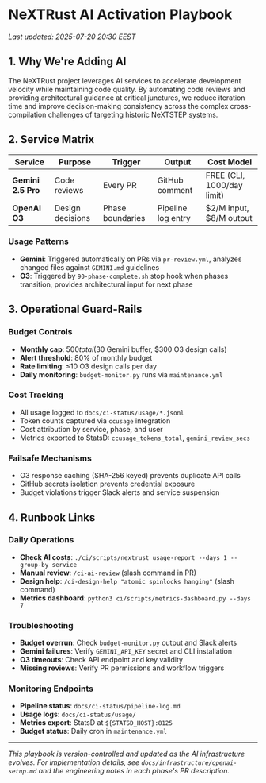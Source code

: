 # NeXTRust AI Activation Playbook

*Last updated: 2025-07-20 20:30 EEST*

## 1. Why We're Adding AI

The NeXTRust project leverages AI services to accelerate development velocity while maintaining code quality. By automating code reviews and providing architectural guidance at critical junctures, we reduce iteration time and improve decision-making consistency across the complex cross-compilation challenges of targeting historic NeXTSTEP systems.

## 2. Service Matrix

| Service | Purpose | Trigger | Output | Cost Model |
|---------|---------|---------|--------|------------|
| **Gemini 2.5 Pro** | Code reviews | Every PR | GitHub comment | FREE (CLI, 1000/day limit) |
| **OpenAI O3** | Design decisions | Phase boundaries | Pipeline log entry | $2/M input, $8/M output |

### Usage Patterns
- **Gemini**: Triggered automatically on PRs via `pr-review.yml`, analyzes changed files against `GEMINI.md` guidelines
- **O3**: Triggered by `90-phase-complete.sh` stop hook when phases transition, provides architectural input for next phase

## 3. Operational Guard-Rails

### Budget Controls
- **Monthly cap**: $500 total ($30 Gemini buffer, $300 O3 design calls)
- **Alert threshold**: 80% of monthly budget
- **Rate limiting**: ≤10 O3 design calls per day
- **Daily monitoring**: `budget-monitor.py` runs via `maintenance.yml`

### Cost Tracking
- All usage logged to `docs/ci-status/usage/*.jsonl` 
- Token counts captured via `ccusage` integration
- Cost attribution by service, phase, and user
- Metrics exported to StatsD: `ccusage_tokens_total`, `gemini_review_secs`

### Failsafe Mechanisms
- O3 response caching (SHA-256 keyed) prevents duplicate API calls
- GitHub secrets isolation prevents credential exposure
- Budget violations trigger Slack alerts and service suspension

## 4. Runbook Links

### Daily Operations
- **Check AI costs**: `./ci/scripts/nextrust usage-report --days 1 --group-by service`
- **Manual review**: `/ci-ai-review` (slash command in PR)
- **Design help**: `/ci-design-help "atomic spinlocks hanging"` (slash command)
- **Metrics dashboard**: `python3 ci/scripts/metrics-dashboard.py --days 7`

### Troubleshooting
- **Budget overrun**: Check `budget-monitor.py` output and Slack alerts
- **Gemini failures**: Verify `GEMINI_API_KEY` secret and CLI installation
- **O3 timeouts**: Check API endpoint and key validity
- **Missing reviews**: Verify PR permissions and workflow triggers

### Monitoring Endpoints
- **Pipeline status**: `docs/ci-status/pipeline-log.md`
- **Usage logs**: `docs/ci-status/usage/`
- **Metrics export**: StatsD at `${STATSD_HOST}:8125`
- **Budget status**: Daily cron in `maintenance.yml`

---

*This playbook is version-controlled and updated as the AI infrastructure evolves. For implementation details, see `docs/infrastructure/openai-setup.md` and the engineering notes in each phase's PR description.*